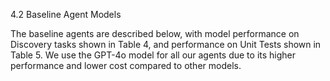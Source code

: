 4.2 Baseline Agent Models

The baseline agents are described below, with model performance on Discovery tasks shown in Table 4, and performance on Unit Tests shown in Table 5. We use the GPT-4o model for all our agents due to its higher performance and lower cost compared to other models.